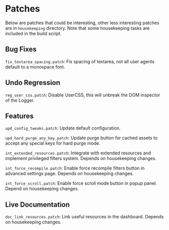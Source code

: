 # Patches

Below are patches that could be interesting, other less interesting patches
are in `housekeeping` directory. Note that some housekeeping tasks are
included in the build script.

## Bug Fixes

`fix_textarea_spacing.patch`: Fix spacing of textarea, not all user agents
default to a monospace font.

## Undo Regression

`reg_user_css.patch`: Disable UserCSS, this will unbreak the DOM inspector of
the Logger.

## Features

`upd_config_tweaks.patch`: Update default configuration.

`upd_hard_purge_any_key.patch`: Update purge button for cached assets to accept
any special keys for hard purge mode.

`int_extended_resources.patch`: Integrate with extended resources and implement
privileged filters system. Depends on housekeeping changes.

`int_force_recompile.patch`: Enable force recompile filters button in advanced
settings page. Depends on housekeeping changes.

`int_force_scroll.patch`: Enable force scroll mode button in popup panel.
Depend on housekeeping changes.

## Live Documentation

`doc_link_resources.patch`: Link useful resources in the dashboard. Depends on
housekeeping changes.
